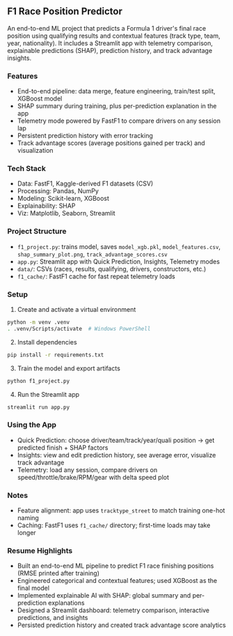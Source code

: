 ## F1 Race Position Predictor 

An end-to-end ML project that predicts a Formula 1 driver's final race position using qualifying results and contextual features (track type, team, year, nationality). It includes a Streamlit app with telemetry comparison, explainable predictions (SHAP), prediction history, and track advantage insights.

### Features
- End-to-end pipeline: data merge, feature engineering, train/test split, XGBoost model
- SHAP summary during training, plus per-prediction explanation in the app
- Telemetry mode powered by FastF1 to compare drivers on any session lap
- Persistent prediction history with error tracking
- Track advantage scores (average positions gained per track) and visualization

### Tech Stack
- Data: FastF1, Kaggle-derived F1 datasets (CSV)
- Processing: Pandas, NumPy
- Modeling: Scikit-learn, XGBoost
- Explainability: SHAP
- Viz: Matplotlib, Seaborn, Streamlit

### Project Structure
- `f1_project.py`: trains model, saves `model_xgb.pkl`, `model_features.csv`, `shap_summary_plot.png`, `track_advantage_scores.csv`
- `app.py`: Streamlit app with Quick Prediction, Insights, Telemetry modes
- `data/`: CSVs (races, results, qualifying, drivers, constructors, etc.)
- `f1_cache/`: FastF1 cache for fast repeat telemetry loads

### Setup
1) Create and activate a virtual environment
```bash
python -m venv .venv
. .venv/Scripts/activate  # Windows PowerShell
```
2) Install dependencies
```bash
pip install -r requirements.txt
```
3) Train the model and export artifacts
```bash
python f1_project.py
```
4) Run the Streamlit app
```bash
streamlit run app.py
```

### Using the App
- Quick Prediction: choose driver/team/track/year/quali position → get predicted finish + SHAP factors
- Insights: view and edit prediction history, see average error, visualize track advantage
- Telemetry: load any session, compare drivers on speed/throttle/brake/RPM/gear with delta speed plot

### Notes
- Feature alignment: app uses `tracktype_street` to match training one-hot naming
- Caching: FastF1 uses `f1_cache/` directory; first-time loads may take longer

### Resume Highlights
- Built an end-to-end ML pipeline to predict F1 race finishing positions (RMSE printed after training)
- Engineered categorical and contextual features; used XGBoost as the final model
- Implemented explainable AI with SHAP: global summary and per-prediction explanations
- Designed a Streamlit dashboard: telemetry comparison, interactive predictions, and insights
- Persisted prediction history and created track advantage score analytics


